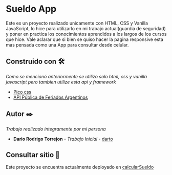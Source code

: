 # Sueldo App

Este es un proyecto realizado unicamente con HTML, CSS y Vanilla JavaScript, lo hice para utilizarlo en mi trabajo actual(guardia de seguridad) y poner en practica los conocimientos aprendidos a los largos de los cursos que hice. Vale aclarar que si bien se quiso hacer la pagina responsive esta mas pensada como una App para consultar desde celular.

## Construido con 🛠️

_Como se mencionó anteriormente se utilizo solo html, css y vanilla javascript pero tambien utilize esta api y framework_

* [Pico css](https://picocss.com/docs/) 
* [API Pública de Feriados Argentinos](https://pjnovas.gitbooks.io/no-laborables/content/)

## Autor ✒️

_Trabajo realizado integramente por mi persona_

* **Dario Rodrigo Torrejon** - *Trabajo Inicial* - [darto](https://github.com/dartorrejon)

## Consultar sitio 📄

Este proyecto se encuentra actualmente deployado en [calcularSueldo](https://calcsueldo.netlify.app)




